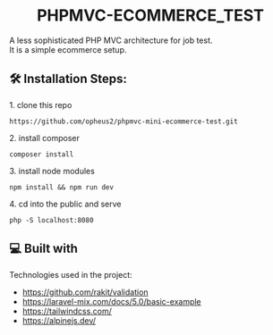 <h1 align="center" id="title">PHPMVC-ECOMMERCE_TEST</h1>

<p id="description">A less sophisticated PHP MVC architecture for job test.<br>It is a simple ecommerce setup.<br></p>

<h2>🛠️ Installation Steps:</h2>

<p>1. clone this repo</p>

```
https://github.com/opheus2/phpmvc-mini-ecommerce-test.git
```

<p>2. install composer</p>

```
composer install
```

<p>3. install node modules</p>

```
npm install && npm run dev
```

<p>4. cd into the public and serve</p>

```
php -S localhost:8080
```

  
  
<h2>💻 Built with</h2>

Technologies used in the project:

*   https://github.com/rakit/validation
*   https://laravel-mix.com/docs/5.0/basic-example
*   https://tailwindcss.com/
*   https://alpinejs.dev/

